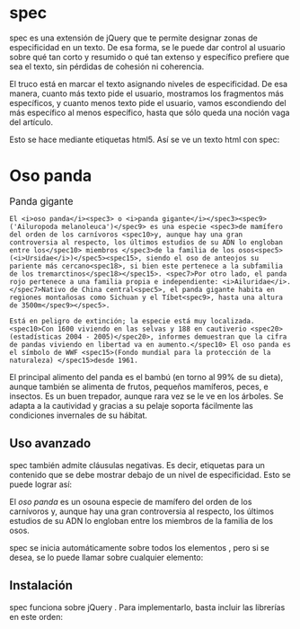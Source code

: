 spec
====

spec es una extensión de jQuery que te permite designar zonas de especificidad en un texto. De esa forma, se le puede dar control al usuario sobre qué tan corto y resumido o qué tan extenso y específico prefiere que sea el texto, sin pérdidas de cohesión ni coherencia.

El truco está en marcar el texto asignando niveles de especificidad. De esa manera, cuanto más texto pide el usuario, mostramos los fragmentos más específicos, y cuanto menos texto pide el usuario, vamos escondiendo del más específico al menos específico, hasta que sólo queda una noción vaga del artículo.

Esto se hace mediante etiquetas html5. Así se ve un texto html con spec:

  <spec>
  <spec0>
  
  <h1>Oso panda</h1>
  
  <spec10><big>Panda gigante</big></spec10>
  
  <p>
  
  	El <i>oso panda</i><spec3> o <i>panda gigante</i></spec3><spec9> ('Ailuropoda melanoleuca')</spec9> es una especie <spec3>de mamífero del orden de los carnívoros <spec10>y, aunque hay una gran controversia al respecto, los últimos estudios de su ADN lo engloban entre los</spec10> miembros </spec3>de la familia de los osos<spec5> (<i>Ursidae</i>)</spec5><spec15>, siendo el oso de anteojos su pariente más cercano<spec18>, si bien este pertenece a la subfamilia de los tremarctinos</spec18></spec15>. <spec7>Por otro lado, el panda rojo pertenece a una familia propia e independiente: <i>Ailuridae</i>. </spec7>Nativo de China central<spec5>, el panda gigante habita en regiones montañosas como Sichuan y el Tíbet<spec9>, hasta una altura de 3500m</spec9></spec5>. 
  
  </p>
  
  <spec5>
  <p>
  
  	Está en peligro de extinción; la especie está muy localizada. <spec10>Con 1600 viviendo en las selvas y 188 en cautiverio <spec20>(estadísticas 2004 - 2005)</spec20>, informes demuestran que la cifra de pandas viviendo en libertad va en aumento.</spec10> El oso panda es el símbolo de WWF <spec15>(Fondo mundial para la protección de la naturaleza) </spec15>desde 1961. 
  
  </p>
  </spec5>
  
  <spec9>
  <p>
  	El principal alimento del panda es el bambú<spec15> (en torno al 99% de su dieta)</spec15>, aunque también se alimenta de frutos, pequeños mamíferos, peces, e insectos. Es un buen trepador<spec5>, aunque rara vez se le ve en los árboles</spec5>.<spec10> Se adapta a la cautividad y gracias a su pelaje soporta fácilmente las condiciones invernales de su hábitat.</spec10>
  
  </p>
  </spec9>
  
  </spec0>
  </spec>



Uso avanzado
------------

spec también admite cláusulas negativas. Es decir, etiquetas para un contenido que se debe mostrar debajo de un nivel de especificidad. Esto se puede lograr así:

  <spec>
  <spec0>
  <p>
  	El <i>oso panda</i> es <spec-1>un oso</spec-1><spec1>una especie <spec3>de mamífero del orden de los carnívoros <spec10>y, aunque hay una gran controversia al respecto, los últimos estudios de su ADN lo engloban entre los</spec10> miembros </spec3>de la familia de los osos</spec1>.
  </p>
  </spec0>
  </spec>

spec se inicia automáticamente sobre todos los elementos <spec>, pero si se desea, se lo puede llamar sobre cualquier elemento:

  <script>
      $('.spec').spec();
  </script>



Instalación
-----------

spec funciona sobre jQuery . Para implementarlo, basta incluir las librerías en este orden:

<head>
    <script src="jquery-1.8.2.js"></script>
    <script src="spec.js"></script>
</head>
